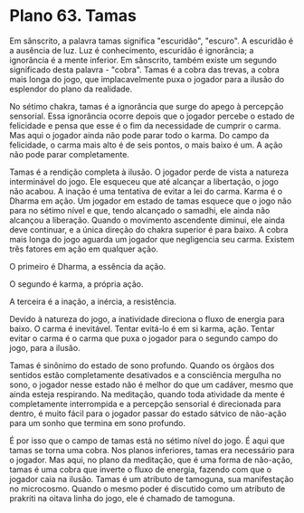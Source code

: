 # Plano 63. Tamas

Em sânscrito, a palavra tamas significa "escuridão", "escuro". A escuridão é a ausência de luz. Luz é conhecimento, escuridão é ignorância; a ignorância é a mente inferior. Em sânscrito, também existe um segundo significado desta palavra - "cobra". Tamas é a cobra das trevas, a cobra mais longa do jogo, que implacavelmente puxa o jogador para a ilusão do esplendor do plano da realidade.

No sétimo chakra, tamas é a ignorância que surge do apego à percepção sensorial. Essa ignorância ocorre depois que o jogador percebe o estado de felicidade e pensa que esse é o fim da necessidade de cumprir o carma. Mas aqui o jogador ainda não pode parar todo o karma. Do campo da felicidade, o carma mais alto é de seis pontos, o mais baixo é um. A ação não pode parar completamente.

Tamas é a rendição completa à ilusão. O jogador perde de vista a natureza interminável do jogo. Ele esqueceu que até alcançar a libertação, o jogo não acabou. A inação é uma tentativa de evitar a lei do carma. Karma é o Dharma em ação. Um jogador em estado de tamas esquece que o jogo não para no sétimo nível e que, tendo alcançado o samadhi, ele ainda não alcançou a liberação. Quando o movimento ascendente diminui, ele ainda deve continuar, e a única direção do chakra superior é para baixo. A cobra mais longa do jogo aguarda um jogador que negligencia seu carma. Existem três fatores em ação em qualquer ação.

O primeiro é Dharma, a essência da ação.

O segundo é karma, a própria ação.

A terceira é a inação, a inércia, a resistência.

Devido à natureza do jogo, a inatividade direciona o fluxo de energia para baixo. O carma é inevitável. Tentar evitá-lo é em si karma, ação. Tentar evitar o carma é o carma que puxa o jogador para o segundo campo do jogo, para a ilusão.

Tamas é sinônimo do estado de sono profundo. Quando os órgãos dos sentidos estão completamente desativados e a consciência mergulha no sono, o jogador nesse estado não é melhor do que um cadáver, mesmo que ainda esteja respirando. Na meditação, quando toda atividade da mente é completamente interrompida e a percepção sensorial é direcionada para dentro, é muito fácil para o jogador passar do estado sátvico de não-ação para um sonho que termina em sono profundo.

É por isso que o campo de tamas está no sétimo nível do jogo. É aqui que tamas se torna uma cobra. Nos planos inferiores, tamas era necessário para o jogador. Mas aqui, no plano da meditação, que é uma forma de não-ação, tamas é uma cobra que inverte o fluxo de energia, fazendo com que o jogador caia na ilusão. Tamas é um atributo de tamoguna, sua manifestação no microcosmo. Quando o mesmo poder é discutido como um atributo de prakriti na oitava linha do jogo, ele é chamado de tamoguna.
